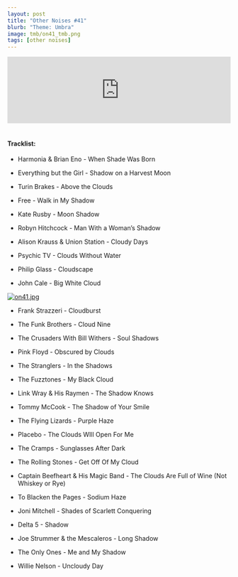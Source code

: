 ```yaml
---
layout: post
title: "Other Noises #41"
blurb: "Theme: Umbra"
image: tmb/on41_tmb.png
tags: [other noises]
---
```



<iframe scrolling="no" id="hearthis_at_track_3042938" width="100%" height="150" src="https://hearthis.at/embed/3042938/transparent_black/?hcolor=&color=&style=2&block_size=2&block_space=1&background=1&waveform=0&cover=0&autoplay=0&css=" frameborder="0" allowtransparency allow="autoplay"><p>Listen to <a href="https://hearthis.at/zerocc/2019-04-2520h59m46s/" target="_blank">Other Noises #41 (25/4/19) - UMBRA</a> <span>by</span><a href="https://hearthis.at/zerocc/" target="_blank" >Zero</a> <span>on</span> <a href="https://hearthis.at/" target="_blank">hearthis.at</a></p></iframe>
&nbsp;

#### Tracklist:

- Harmonia & Brian Eno - When Shade Was Born

- Everything but the Girl - Shadow on a Harvest Moon
- Turin Brakes - Above the Clouds
- Free - Walk in My Shadow

- Kate Rusby - Moon Shadow
- Robyn Hitchcock - Man With a Woman’s Shadow
- Alison Krauss & Union Station - Cloudy Days

- Psychic TV - Clouds Without Water
- Philip Glass - Cloudscape
- John Cale - Big White Cloud

[![on41.jpg](https://i.postimg.cc/VNF35JdC/on41.jpg)](https://postimg.cc/xkcs4TGf)

- Frank Strazzeri - Cloudburst
- The Funk Brothers - Cloud Nine
- The Crusaders With Bill Withers - Soul Shadows

- Pink Floyd - Obscured by Clouds
- The Stranglers - In the Shadows
- The Fuzztones - My Black Cloud

- Link Wray & His Raymen - The Shadow Knows
- Tommy McCook - The Shadow of Your Smile
- The Flying Lizards - Purple Haze

- Placebo - The Clouds WIll Open For Me
- The Cramps - Sunglasses After Dark
- The Rolling Stones - Get Off Of My Cloud

- Captain Beefheart & His Magic Band - The Clouds Are Full of Wine (Not Whiskey or Rye)
- To Blacken the Pages - Sodium Haze
- Joni Mitchell - Shades of Scarlett Conquering

- Delta 5 - Shadow
- Joe Strummer & the Mescaleros - Long Shadow
- The Only Ones - Me and My Shadow

- Willie Nelson - Uncloudy Day
